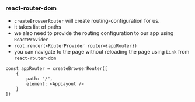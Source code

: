 ### react-router-dom

- `createBrowserRouter` will create routing-configuration for us.
- it takes list of paths
- we also need to provide the routing configuration to our app using `ReactProvider`
- `root.render(<RouterProvider router={appRouter})`
- you can navigate to the page without reloading the page using `Link` from `react-router-dom`

```
const appRouter = createBrowserRouter([
    {
        path: "/",
        element: <AppLayout />
    }
])

```
